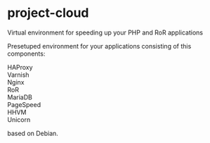 project-cloud
=============

Virtual environment for speeding up your PHP and RoR applications

Presetuped environment for your applications consisting of this components:

HAProxy <br />
Varnish <br />
Nginx <br />
RoR <br />
MariaDB <br />
PageSpeed <br />
HHVM <br />
Unicorn <br />

based on Debian.
